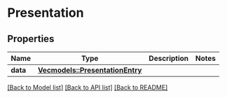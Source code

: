 # Presentation

## Properties
Name | Type | Description | Notes
------------ | ------------- | ------------- | -------------
**data** | [**Vec<models::PresentationEntry>**](presentationEntry.md) |  | 

[[Back to Model list]](../README.md#documentation-for-models) [[Back to API list]](../README.md#documentation-for-api-endpoints) [[Back to README]](../README.md)



